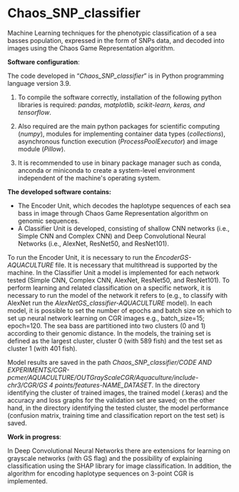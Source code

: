 # Chaos_SNP_classifier
Machine Learning techniques for the phenotypic classification of a sea basses population, expressed in the form of SNPs data, and decoded into images using the Chaos Game Representation algorithm.


**Software configuration**:

The code developed in “*Chaos_SNP_classifier*” is in Python programming language version 3.9. 
1) To compile the software correctly, installation of the following python libraries is required:
*pandas, matplotlib, scikit-learn, keras, and tensorflow*.

2) Also required are the main python packages for scientific computing (*numpy*), modules for implementing container data types (*collections*), asynchronous function execution (*ProcessPoolExecutor*) and image module (*Pillow*).

3) It is recommended to use in binary package manager such as conda, anconda or miniconda to create a system-level environment independent of the machine's operating system.

**The developed software contains:**

- The Encoder Unit, which decodes the haplotype sequences of each sea bass in image through Chaos Game Representation algorithm on genomic sequences. 
- A Classifier Unit is developed, consisting of shallow CNN networks (i.e., Simple CNN and Complex CNN) and Deep Convolutional Neural Networks (i.e., AlexNet, ResNet50, and ResNet101).

To run the Encoder Unit, it is necessary to run the *EncoderGS-AQUACULTURE* file.  It is necessary that multithread is supported by the machine.
In the Classifier Unit a model is implemented for each network tested (Simple CNN, Complex CNN, AlexNet, ResNet50, and ResNet101). To perform learning and related classification on a specific network, it is necessary to run the model of the network it refers to (e.g., to classify with AlexNet run the *AlexNetGS_classifier-AQUACULTURE* model).
In each model, it is possible to set the number of epochs and batch size on which to set up neural network learning on CGR images e.g., batch_size=15; epoch=120. The sea bass are partitioned into two clusters (0 and 1) according to their genomic distance. In the models, the training set is defined as the largest cluster, cluster 0 (with 589 fish) and the test set as cluster 1 (with 401 fish).

Model results are saved in the path *Chaos_SNP_classifier/CODE AND EXPERIMENTS/CGR-pcmer/AQUACULTURE/OUTGrayScaleCGR/Aquaculture/include-chr3/CGR/GS 4 points/features-NAME_DATASET*. In the directory identifying the cluster of trained images, the trained model (.keras) and the accuracy and loss graphs for the validation set are saved; on the other hand, in the directory identifying the tested cluster, the model performance (confusion matrix, training time and classification report on the test set) is saved.


**Work in progress**:

In Deep Convolutional Neural Networks there are extensions for learning on grayscale networks (with GS flag) and the possibility of explaining classification using the SHAP library for image classification. In addition, the algorithm for encoding haplotype sequences on 3-point CGR is implemented.

